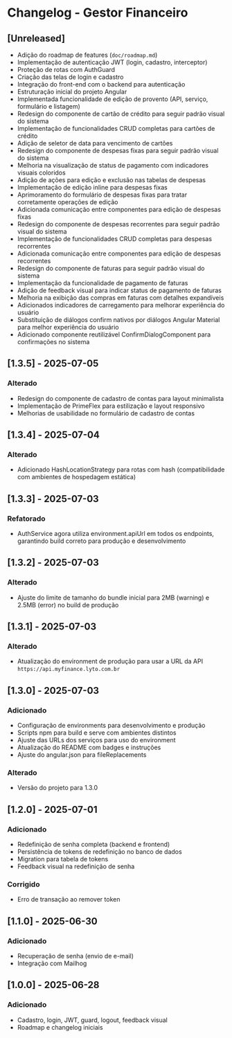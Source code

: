 # Changelog - Gestor Financeiro

## [Unreleased]

- Adição do roadmap de features (`doc/roadmap.md`)
- Implementação de autenticação JWT (login, cadastro, interceptor)
- Proteção de rotas com AuthGuard
- Criação das telas de login e cadastro
- Integração do front-end com o backend para autenticação
- Estruturação inicial do projeto Angular
- Implementada funcionalidade de edição de provento (API, serviço, formulário e listagem)
- Redesign do componente de cartão de crédito para seguir padrão visual do sistema
- Implementação de funcionalidades CRUD completas para cartões de crédito
- Adição de seletor de data para vencimento de cartões
- Redesign do componente de despesas fixas para seguir padrão visual do sistema
- Melhoria na visualização de status de pagamento com indicadores visuais coloridos
- Adição de ações para edição e exclusão nas tabelas de despesas
- Implementação de edição inline para despesas fixas
- Aprimoramento do formulário de despesas fixas para tratar corretamente operações de edição
- Adicionada comunicação entre componentes para edição de despesas fixas
- Redesign do componente de despesas recorrentes para seguir padrão visual do sistema
- Implementação de funcionalidades CRUD completas para despesas recorrentes
- Adicionada comunicação entre componentes para edição de despesas recorrentes
- Redesign do componente de faturas para seguir padrão visual do sistema
- Implementação da funcionalidade de pagamento de faturas
- Adição de feedback visual para indicar status de pagamento de faturas
- Melhoria na exibição das compras em faturas com detalhes expandíveis
- Adicionados indicadores de carregamento para melhorar experiência do usuário
- Substituição de diálogos confirm nativos por diálogos Angular Material para melhor experiência do usuário
- Adicionado componente reutilizável ConfirmDialogComponent para confirmações no sistema

## [1.3.5] - 2025-07-05

### Alterado

- Redesign do componente de cadastro de contas para layout minimalista
- Implementação de PrimeFlex para estilização e layout responsivo
- Melhorias de usabilidade no formulário de cadastro de contas

## [1.3.4] - 2025-07-04

### Alterado

- Adicionado HashLocationStrategy para rotas com hash (compatibilidade com ambientes de hospedagem estática)

## [1.3.3] - 2025-07-03

### Refatorado

- AuthService agora utiliza environment.apiUrl em todos os endpoints, garantindo build correto para produção e desenvolvimento

## [1.3.2] - 2025-07-03

### Alterado

- Ajuste do limite de tamanho do bundle inicial para 2MB (warning) e 2.5MB (error) no build de produção

## [1.3.1] - 2025-07-03

### Alterado

- Atualização do environment de produção para usar a URL da API `https://api.myfinance.lyto.com.br`

## [1.3.0] - 2025-07-03

### Adicionado

- Configuração de environments para desenvolvimento e produção
- Scripts npm para build e serve com ambientes distintos
- Ajuste das URLs dos serviços para uso do environment
- Atualização do README com badges e instruções
- Ajuste do angular.json para fileReplacements

### Alterado

- Versão do projeto para 1.3.0

## [1.2.0] - 2025-07-01

### Adicionado

- Redefinição de senha completa (backend e frontend)
- Persistência de tokens de redefinição no banco de dados
- Migration para tabela de tokens
- Feedback visual na redefinição de senha

### Corrigido
- Erro de transação ao remover token

## [1.1.0] - 2025-06-30
### Adicionado
- Recuperação de senha (envio de e-mail)
- Integração com Mailhog

## [1.0.0] - 2025-06-28
### Adicionado
- Cadastro, login, JWT, guard, logout, feedback visual
- Roadmap e changelog iniciais
